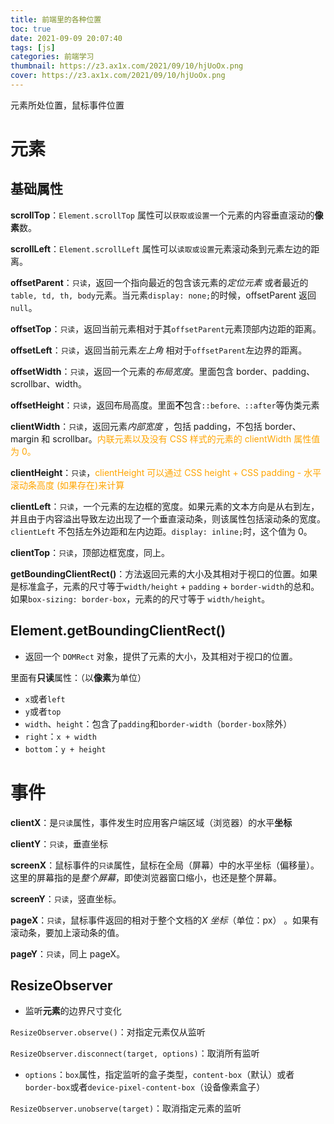 ```yaml
---
title: 前端里的各种位置
toc: true
date: 2021-09-09 20:07:40
tags: [js]
categories: 前端学习
thumbnail: https://z3.ax1x.com/2021/09/10/hjUoOx.png
cover: https://z3.ax1x.com/2021/09/10/hjUoOx.png
---
```


元素所处位置，鼠标事件位置

<!-- more -->

# 元素

## 基础属性

**scrollTop**：`Element.scrollTop` 属性可以`获取或设置`一个元素的内容垂直滚动的**像素**数。

**scrollLeft**：`Element.scrollLeft` 属性可以`读取或设置`元素滚动条到元素左边的距离。

**offsetParent**：`只读`，返回一个指向最近的包含该元素的*定位元素* 或者最近的`table, td, th, body`元素。当元素`display: none;`的时候，offsetParent 返回`null`。

**offsetTop**：`只读`，返回当前元素相对于其`offsetParent`元素顶部内边距的距离。

**offsetLeft**：`只读`，返回当前元素*左上角* 相对于`offsetParent`左边界的距离。

**offsetWidth**：`只读`，返回一个元素的*布局宽度*。里面包含 border、padding、scrollbar、width。

**offsetHeight**：`只读`，返回布局高度。里面**不**包含`::before、::after`等伪类元素

**clientWidth**：`只读`，返回元素*内部宽度* ，包括 padding，不包括 border、margin 和 scrollbar。<span style="color: orange;">内联元素以及没有 CSS 样式的元素的 clientWidth 属性值为 0。</span>

**clientHeight**：`只读`，<span style="color: orange;">clientHeight 可以通过 CSS height + CSS padding - 水平滚动条高度 (如果存在)来计算</span>

**clientLeft**：`只读`，一个元素的左边框的宽度。如果元素的文本方向是从右到左，并且由于内容溢出导致左边出现了一个垂直滚动条，则该属性包括滚动条的宽度。`clientLeft` 不包括左外边距和左内边距。`display: inline;`时，这个值为 0。

**clientTop**：`只读`，顶部边框宽度，同上。

**getBoundingClientRect()**：方法返回元素的大小及其相对于视口的位置。如果是标准盒子，元素的尺寸等于`width/height` + `padding` + `border-width`的总和。如果`box-sizing: border-box`，元素的的尺寸等于 `width/height`。

## Element.getBoundingClientRect()

- 返回一个 `DOMRect` 对象，提供了元素的大小，及其相对于视口的位置。

里面有**只读**属性：（以**像素**为单位）

- `x`或者`left`
- `y`或者`top`
- `width`、`height`：包含了`padding`和`border-width`（`border-box`除外）
- `right`：`x + width`
- `bottom`：`y + height`

# 事件

**clientX**：是`只读`属性，事件发生时应用客户端区域（浏览器）的水平**坐标**

**clientY**：`只读`，垂直坐标

**screenX**：鼠标事件的`只读`属性，鼠标在全局（屏幕）中的水平坐标（偏移量）。这里的屏幕指的是*整个屏幕*，即使浏览器窗口缩小，也还是整个屏幕。

**screenY**：`只读`，竖直坐标。

**pageX**：`只读`，鼠标事件返回的相对于整个文档的*X 坐标*（单位：px） 。如果有滚动条，要加上滚动条的值。

**pageY**：`只读`，同上 pageX。

## ResizeObserver

- 监听**元素**的边界尺寸变化

`ResizeObserver.observe()`：对指定元素仅从监听

`ResizeObserver.disconnect(target, options)`：取消所有监听

- `options`：`box`属性，指定监听的盒子类型，`content-box`（默认）或者`border-box`或者`device-pixel-content-box`（设备像素盒子）

`ResizeObserver.unobserve(target)`：取消指定元素的监听
